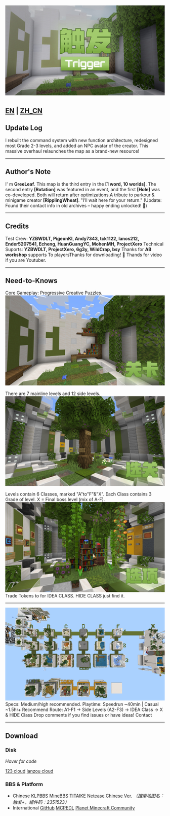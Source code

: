 # ![触发封面](./world_icon.jpeg)

## [EN](./README_EN.md "English") | [ZH_CN](./README.md "简体中文")

## Update Log

I rebuilt the command system with new function architecture, redesigned most Grade 2-3 levels, and added an NPC avatar of the creator. This massive overhaul relaunches the map as a brand-new resource!

---

## Author's Note

I' m **GreeLeaf**. This map is the third entry in the **[​1 word, 10 worlds]**. The second entry **[​Rotation]** was featured in an event, and the first **[​Hole]** was co-developed. Both will return after optimizations.A tribute to parkour & minigame creator **[​RipplingWheat]**. "I’ll wait here for your return." (Update: Found their contact info in old archives – happy ending unlocked! 🎉)

---

## Credits

Test Crew: **YZBWDLT, PigeonKI, Andy7343, tck1122, lanos212, Ender5207541, Echeng, HuanGuangYC, MohenMH, ProjectXero**
Technical Suports: **YZBWDLT, ProjectXero, 6g3y, WildCrap, bsy**
Thanks for **AB workshop** supports
To playersThanks for downloading! 🥳 Thands for video if you are Youtuber.

---

## Need-to-Knows

Core Gameplay: Progressive Creative Puzzles.
![关卡内](./image/README/gallery/in_level.jpg)

There are 7 mainline levels and 12 side levels.
![选关](./image/README/gallery/hall.jpg)

Levels contain 6 Classes, marked "A"to"F"&"X".
Each Class contains 3 Grade of level.
X = Final boss level (mix of A-F).
![选项](./image/README/gallery/option.jpg)
Trade Tokens to for IDEA CLASS.
HIDE CLASS just find it.

---

![关卡一览](./image/README/gallery/all_levels.png)
Specs: Medium/high recommended.
Playtime: Speedrun ~40min | Casual ~1.5hr+
Recommend Route: A1-F1 -> Side Levels (A2-F3) -> IDEA Class -> X & HIDE Class
Drop comments if you find issues or have ideas!  Contact

---

## Download

### Disk

_Hover for code_

[123 cloud](https://www.123684.com/s/wIwKTd-kua6d "Code:6Pa7")
[lanzou cloud](https://wwum.lanzoub.com/b0180j3na "Code:Leaf")

### BBS & Platform

- Chinese
  [KLPBBS](https://klpbbs.com/thread-159914-1-1.html)
  [MineBBS](https://www.minebbs.com/resources/11303/)
  [TITAIKE](https://www.titaike.cn/6649.html)
  [Netease Chinese Ver.](https://resource-minecraft.h5.163.com/#/detail?uid=2156009524&id=4678791372825514220) _（搜索地图名：触发+，组件码：2351523）_
- International
  [GitHub](https://github.com/GreeLeaf2580/Trigger/releases)
  [MCPEDL](https://mcpedl.com/trigger/)
  [Planet Minecraft Community](https://www.planetminecraft.com/project/trigger-6600634/)

